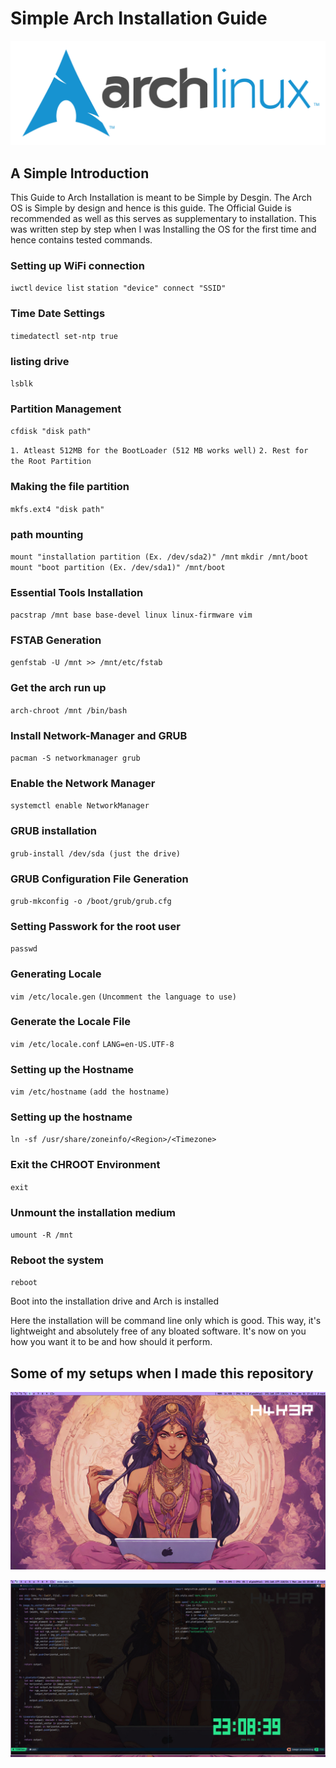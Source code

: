 # Simple Arch Installation Guide

<p align=center>
<img src="https://github.com/PythonHacker24/Arch-Linux-Installation-Guide/blob/main/arch_logo.png?raw=true">
</p>

## A Simple Introduction

This Guide to Arch Installation is meant to be Simple by Desgin. The Arch OS is Simple by design and hence is this guide. The Official Guide is recommended as well as this serves as supplementary to installation. This was written step by step when I was Installing the OS for the first time and hence contains tested commands.  

### Setting up WiFi connection
`iwctl`
`device list`
`station "device" connect "SSID"`

### Time Date Settings 
`timedatectl set-ntp true`

### listing drive
`lsblk`

### Partition Management 
`cfdisk "disk path"`

`1. Atleast 512MB for the BootLoader (512 MB works well)`
`2. Rest for the Root Partition`

### Making the file partition 
`mkfs.ext4 "disk path"`

### path mounting 
`mount "installation partition (Ex. /dev/sda2)" /mnt`
`mkdir /mnt/boot`
`mount "boot partition (Ex. /dev/sda1)" /mnt/boot`

### Essential Tools Installation  
`pacstrap /mnt base base-devel linux linux-firmware vim`

### FSTAB Generation
`genfstab -U /mnt >> /mnt/etc/fstab`

### Get the arch run up
`arch-chroot /mnt /bin/bash`

### Install Network-Manager and GRUB
`pacman -S networkmanager grub`

### Enable the Network Manager 
`systemctl enable NetworkManager`

### GRUB installation
`grub-install /dev/sda (just the drive)`

### GRUB Configuration File Generation 
`grub-mkconfig -o /boot/grub/grub.cfg`

### Setting Passwork for the root user
`passwd` 

### Generating Locale 
`vim /etc/locale.gen`
`(Uncomment the language to use)`

### Generate the Locale File 
`vim /etc/locale.conf`
`LANG=en-US.UTF-8`

### Setting up the Hostname
`vim /etc/hostname` 
`(add the hostname)`

### Setting up the hostname 
`ln -sf /usr/share/zoneinfo/<Region>/<Timezone>`

### Exit the CHROOT Environment
`exit`

### Unmount the installation medium
`umount -R /mnt`

### Reboot the system 
`reboot`

Boot into the installation drive and Arch is installed

Here the installation will be command line only which is good. This way, it's lightweight and absolutely free of any bloated software. It's now on you how you want it to be and how should it perform.

## Some of my setups when I made this repository
<p align=center>
<img src="https://github.com/PythonHacker24/Arch-Linux-Installation-Guide/blob/main/desktop.png?raw=true">
</p>

<p align=center>
<img src="https://github.com/PythonHacker24/Arch-Linux-Installation-Guide/blob/main/nvim.jpeg?raw=true">
</p>
